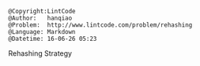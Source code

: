 ```
@Copyright:LintCode
@Author:   hanqiao
@Problem:  http://www.lintcode.com/problem/rehashing
@Language: Markdown
@Datetime: 16-06-26 05:23
```

Rehashing Strategy